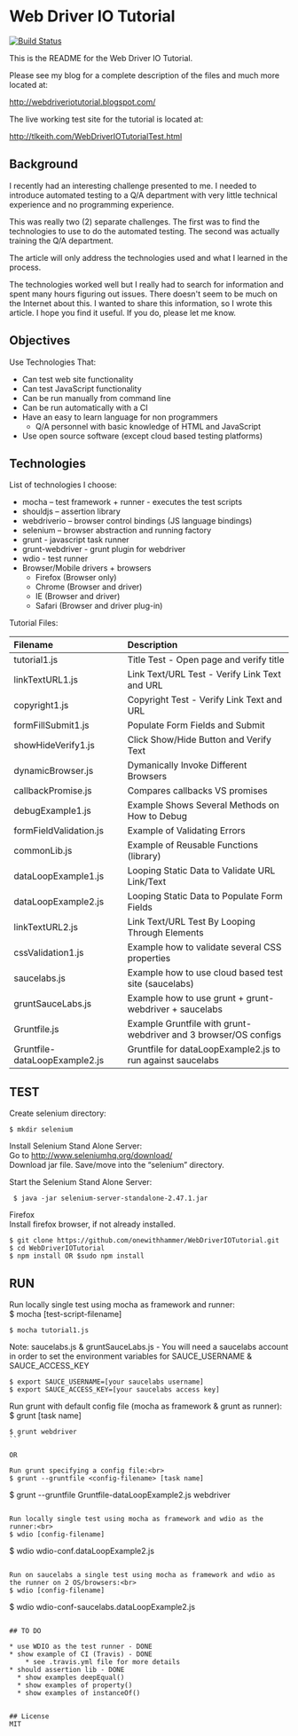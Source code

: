 
Web Driver IO Tutorial
======================

[![Build Status](https://travis-ci.org/onewithhammer/web-driver-io-tutorial.svg?branch=master)](https://travis-ci.org/onewithhammer/web-driver-io-tutorial)

This is the README for the Web Driver IO Tutorial.

Please see my blog for a complete description of the files and much more
located at:

http://webdriveriotutorial.blogspot.com/

The live working test site for the tutorial is located at:

http://tlkeith.com/WebDriverIOTutorialTest.html


## Background

I recently had an interesting challenge presented to me. I needed to introduce automated testing to a Q/A department with very little technical experience and no programming experience. 

This was really two (2) separate challenges. The first was to find the technologies to use to do the automated testing. The second was actually training the Q/A department. 

The article will only address the technologies used and what I learned in the process. 

The technologies worked well but I really had to search for information and spent many hours figuring out issues. There doesn't seem to be much on the Internet about this.
I wanted to share this information, so I wrote this article. I hope you find it useful. If you do, please let me know.

## Objectives

Use Technologies That:

* Can test web site functionality
* Can test JavaScript functionality
* Can be run manually from command line
* Can be run automatically with a CI
* Have an easy to learn language for non programmers
	* Q/A personnel with basic knowledge of HTML and JavaScript
* Use open source software (except cloud based testing platforms)

## Technologies

List of technologies I choose:

* mocha – test framework + runner - executes the test scripts
* shouldjs – assertion library
* webdriverio – browser control bindings (JS language bindings)
* selenium – browser abstraction and running factory
* grunt - javascript task runner
* grunt-webdriver - grunt plugin for webdriver
* wdio - test runner
* Browser/Mobile drivers + browsers 
	* Firefox (Browser only)
	* Chrome (Browser and driver)
	* IE (Browser and driver)
	* Safari (Browser and driver plug-in)

Tutorial Files:

| Filename                     | Description                                                 |
| :-----------------------------|:-----------------------------------------------------------|
| tutorial1.js                  | Title Test - Open page and verify title
| linkTextURL1.js               | Link Text/URL Test - Verify Link Text and URL
| copyright1.js                 | Copyright Test - Verify Link Text and URL
| formFillSubmit1.js 	          | Populate Form Fields and Submit
| showHideVerify1.js            | Click Show/Hide Button and Verify Text
| dynamicBrowser.js             | Dymanically Invoke Different Browsers
| callbackPromise.js            | Compares callbacks VS promises
| debugExample1.js              | Example Shows Several Methods on How to Debug
| formFieldValidation.js        | Example of Validating Errors
| commonLib.js                  | Example of Reusable Functions (library)
| dataLoopExample1.js           | Looping Static Data to Validate URL Link/Text
| dataLoopExample2.js           | Looping Static Data to Populate Form Fields
| linkTextURL2.js               | Link Text/URL Test By Looping Through Elements
| cssValidation1.js             | Example how to validate several CSS properties
| saucelabs.js                  | Example how to use cloud based test site (saucelabs)
| gruntSauceLabs.js             | Example how to use grunt + grunt-webdriver + saucelabs
| Gruntfile.js                  | Example Gruntfile with grunt-webdriver and 3 browser/OS configs
| Gruntfile-dataLoopExample2.js | Gruntfile for dataLoopExample2.js to run against saucelabs

## TEST

Create selenium directory:<br>
```
$ mkdir selenium
```
Install Selenium Stand Alone Server:<br>
Go to http://www.seleniumhq.org/download/<br>
Download jar file.  Save/move into the “selenium” directory.<br>

Start the Selenium Stand Alone Server:
```
 $ java -jar selenium-server-standalone-2.47.1.jar
```

Firefox<br>
Install firefox browser, if not already installed.

```
$ git clone https://github.com/onewithhammer/WebDriverIOTutorial.git
$ cd WebDriverIOTutorial
$ npm install OR $sudo npm install
```
## RUN
Run locally single test using mocha as framework and runner:<br>
$ mocha [test-script-filename]
```
$ mocha tutorial1.js
```

Note: saucelabs.js & gruntSauceLabs.js - You will need a saucelabs account in order to set the environment variables for SAUCE_USERNAME & SAUCE_ACCESS_KEY

```
$ export SAUCE_USERNAME=[your saucelabs username]
$ export SAUCE_ACCESS_KEY=[your saucelabs access key]
```

Run grunt with default config file (mocha as framework & grunt as runner):<br>
$ grunt [task name]

````
$ grunt webdriver
```

OR

Run grunt specifying a config file:<br>
$ grunt --gruntfile <config-filename> [task name]

````
$ grunt --gruntfile Gruntfile-dataLoopExample2.js webdriver
```

Run locally single test using mocha as framework and wdio as the runner:<br>
$ wdio [config-filename]
```
$ wdio wdio-conf.dataLoopExample2.js
```

Run on saucelabs a single test using mocha as framework and wdio as the runner on 2 OS/browsers:<br>
$ wdio [config-filename]
```
$ wdio wdio-conf-saucelabs.dataLoopExample2.js
```

## TO DO

* use WDIO as the test runner - DONE
* show example of CI (Travis) - DONE
	* see .travis.yml file for more details
* should assertion lib - DONE
  * show examples deepEqual() 
  * show examples of property()
  * show examples of instanceOf()


## License
MIT



